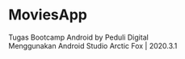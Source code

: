 # MoviesApp
Tugas Bootcamp Android by Peduli Digital  
Menggunakan Android Studio Arctic Fox | 2020.3.1
